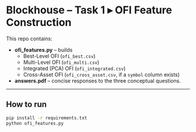 # Blockhouse – Task 1  ▸  OFI Feature Construction

This repo contains:
* **ofi_features.py** – builds  
  * Best-Level OFI (`ofi_best.csv`)  
  * Multi-Level OFI (`ofi_multi.csv`)  
  * Integrated (PCA) OFI (`ofi_integrated.csv`)  
  * Cross-Asset OFI (`ofi_cross_asset.csv`, if a `symbol` column exists)
* **answers.pdf** – concise responses to the three conceptual questions.

---

## How to run

```bash
pip install -r requirements.txt
python ofi_features.py       
